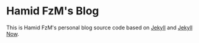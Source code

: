 # Hamid FzM's Blog

This is Hamid FzM's personal blog source code based on [Jekyll](https://github.com/jekyll/jekyll) and [Jekyll Now](https://github.com/barryclark/jekyll-now).
